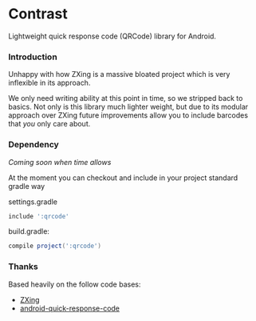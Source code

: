 Contrast
========

Lightweight quick response code (QRCode) library for Android.

### Introduction

Unhappy with how ZXing is a massive bloated project which is very inflexible in its approach.

We only need writing ability at this point in time, so we stripped back to basics.
Not only is this library much lighter weight, but due to its modular approach over ZXing future
improvements allow you to include barcodes that _you_ only care about.


### Dependency

_Coming soon when time allows_

At the moment you can checkout and include in your project standard gradle way

settings.gradle

```groovy
include ':qrcode'
```

build.gradle:

```groovy
compile project(':qrcode')
```


### Thanks

Based heavily on the follow code bases:

 * [ZXing](https://github.com/zxing/zxing)
 * [android-quick-response-code](https://code.google.com/p/android-quick-response-code/)


